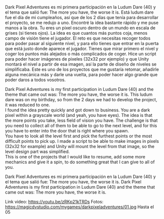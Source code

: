 Dark Pixel Adventures es mi primera participación en la Ludum Dare (40) y el tema que salió fue: The more you have, the worse it is. Está ludum dare fue el día de mi cumpleaños, así que de los 2 días que tenía para desarrollar el proyecto, se me redujo a uno.
Encontré la idea bastante rápido y me puse manos a la obra. Tu eres un pixel oscuro dentro de un mundo en escala de grises (si tienes ojos). La idea es que cuantos más puntos coja, menos campo de visión tiene el jugador. El reto es que necesitas recoger todos para poder pasar al siguiente nivel, y para ello tienes que entrar en la puerta que está justo donde aparece el jugador.
Tienes que mirar primero el nivel y coger los puntos más alejados o más complicados de coger. Hice un script para poder hacer imágenes de pixeles (32x32 por ejemplo) y que Unity montará el nivel a partir de esa imagen, así la parte de diseño de niveles se simplificaba.
Este es uno de los proyectos que me gustaría retomar, añadirle alguna mecánica más y darle una vuelta, para poder hacer algo grande que poder daros a todos vosotros.

Dark Pixel Adventures is my first participation in Ludum Dare (40) and the theme that came out was: The more you have, the worse it is. This ludum dare was on my birthday, so from the 2 days we had to develop the project, it was reduced to one.<br>I found the idea pretty quickly and got down to business. You are a dark pixel within a grayscale world (and yeah, you have eyes). The idea is that the more points you take, less field of vision you have. The challenge is that you need to collect all of them to be able to go to the next level, and for this you have to enter into the door that is right where you spawn.<br>You have to look all the level first and pick the furthest points or the most difficult points to pick up. I made a script to be able to make images in pixels (32x32 for example) and Unity will mount the level from that image, so the level design part was simplified.<br>This is one of the projects that I would like to resume, add some more mechanics and give it a spin, to do something great that I can give to all of you.

Dark Pixel Adventures es mi primera participación en la Ludum Dare (40) y el tema que salió fue: The more you have, the worse it is.
Dark Pixel Adventures is my first participation in Ludum Dare (40) and the theme that came out was: The more you have, the worse it is.

Link video: https://youtu.be/zRKp21kTRDs 
Fotos: https://magicdvstudio.com/mygames/darkpixeladventures/01.jpg
Hasta el 05
